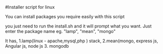 #Installer script for linux

You can install packages you require easily with this script

you just need to run the install.sh and it will prompt what you want.
Just enter the package name eg. "lamp", "mean", "mongo"

It has,
1.lamp(linux - apache,mysql,php ) stack, 
2.mean(mongo, express js, Angular js, node js
3. mongodb
